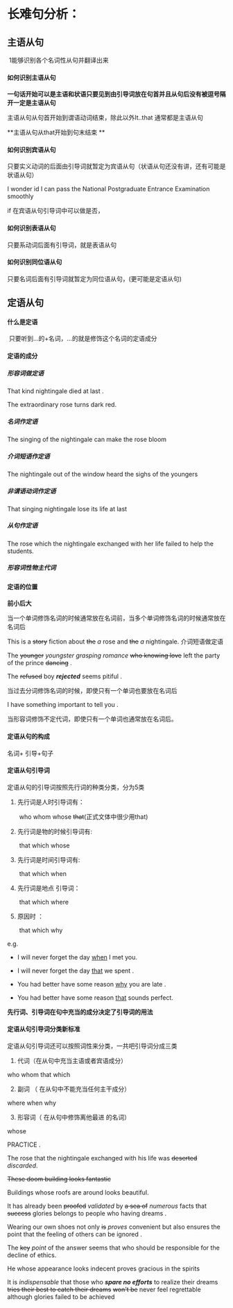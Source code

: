 # 长难句分析：

## 主语从句

​	1能够识别各个名词性从句并翻译出来

#### 如何识别主语从句

**一句话开始可以是主语和状语只要见到由引导词放在句首并且从句后没有被逗号隔开一定是主语从句**

主语从句从句首开始到谓语动词结束，除此以外It..that 通常都是主语从句

**主语从句从that开始到句末结束	**

<!--Whether the Government should increase the financing of pure science at the expense of technology or vice versa often depends on the issue of which is seen as the driving force .-->

<!--It is generally agreed that a person of high intelligence is   one who can grasp ideas readily  ,make distinctions '明辨是非' ,reason logically and make use of verbal and mathematical symbols in solving problems-->

#### 如何识别宾语从句

只要实义动词的后面由引导词就暂定为宾语从句（状语从句还没有讲，还有可能是状语从句）

I wonder id I can pass the National Postgraduate Entrance Examination smoothly

if 在宾语从句引导词中可以做是否，



#### 如何识别表语从句

只要系动词后面有引导词，就是表语从句



#### 如何识别同位语从句

 只要名词后面有引导词就暂定为同位语从句，(更可能是定语从句)



## 定语从句

#### 什么是定语

​	只要听到…的+名词，…的就是修饰这个名词的定语成分

#### 定语的成分

##### 	形容词做定语

That kind nightingale died at last .

The extraordinary rose turns dark red.

##### 	名词作定语

The singing of the nightingale can make the rose bloom

##### 介词短语作定语

The nightingale out of the window heard the sighs of the youngers 

##### 非谓语动词作定语

That singing nightingale lose its life at last 

##### 从句作定语

The rose which the nightingale exchanged with her life failed to help the students.

##### 形容词性物主代词

#### 定语的位置

**前小后大**

 当一个单词修饰名词的时候通常放在名词前，当多个单词修饰名词的时候通常放在名词后

This is a ~~story~~  fiction about ~~the~~ *a* rose and ~~the~~ *a*   nightingale. 介词短语做定语

The ~~younger~~ *youngster*  *grasping  romance* ~~who knowing love~~ left the party of the prince ~~dancing~~ .

The ~~refused~~ boy ***rejected***  seems   pitiful .

当过去分词修饰名词的时候，即使只有一个单词也要放在名词后

I have something important to tell you .

当形容词修饰不定代词，即使只有一个单词也通常放在名词后。

#### 定语从句的构成

名词+ 引导+句子

#### 定语从句引导词

定语从句的引导词按照先行词的种类分类，分为5类

1. 先行词是人时引导词有：

   ​	who whom whose ~~that~~(正式文体中很少用that)

 2. 先行词是物的时候引导词有:

    ​	that which whose

 3. 先行词是时间引导词有:

    ​	that which when 

 4. 先行词是地点 引导词：

    ​	that which where

 5. 原因时 ：

    ​	that which why

e.g.

- I will never forget the day <u>when</u> I  met you.

- I will never forget the day <u>that</u> we spent .

- You had better have some reason <u>why</u> you are late .

-  You had better have some reason <u>that</u> sounds perfect.



**先行词、引导词在句中充当的成分决定了引导词的用法**



####   定语从句引导词分类新标准

定语从句引导词还可以按照词性来分类，一共吧引导词分成三类

1. 代词（在从句中充当主语或者宾语成分）

who whom that which 

2. 副词 （ 在从句中不能充当任何主干成分）

where  when why

3. 形容词（ 在从句中修饰离他最进 的名词）

whose



PRACTICE .

The rose that the nightingale exchanged with his life   was ~~deserted~~  *discarded*.

~~These doom building looks fantastic~~

Buildings  whose roofs are around looks beautiful.

It has already been ~~proofed~~ *validated*  by ~~a sea of~~  *numerous*  facts that ~~success~~ glories  belongs to people who having  dreams .

Wearing our own shoes not only ~~is~~ *proves*  convenient but also ensures the point that  the feeling of others can be ignored .

The ~~key~~ *point* of the answer seems that who should be responsible for the decline of ethics.

He whose appearance looks indecent proves gracious in  the spirits 

It is *indispensable* that those who ***spare no efforts*** to realize their dreams ~~tries their best to catch their dreams~~ ~~won't be~~ never feel regrettable although glories failed to be achieved   

